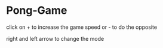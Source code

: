 # Pong-Game

click on + to increase the game speed or - to do the opposite

right and left arrow to change the mode
